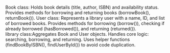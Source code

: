 Book class: Holds book details (title, author, ISBN) and availability status.
            Provides methods for borrowing and returning books (borrowBook(), returnBook()).
 User class: Represents a library user with a name, ID, and list of borrowed books.
             Provides methods for borrowing (borrow()), checking if already borrowed (hasBorrowed()), and returning (returned()).  
library class:Aggregates Book and User objects.
              Handles core logic: searching, borrowing, and returning.
              Uses helper functions (findBookByISBN(), findUserById()) to avoid code duplication.

